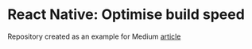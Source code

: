 # React Native: Optimise build speed

Repository created as an example for Medium [article](https://levelup.gitconnected.com/react-native-optimise-build-speed-62eca2083dfc)

